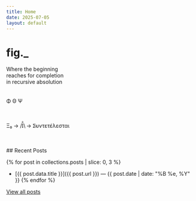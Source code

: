 ```yaml
---
title: Home
date: 2025-07-05
layout: default
---
```


# fig._

Where the beginning<br>
reaches for completion<br>
in recursive absolution<br>
<br>
<br>
Φ Θ Ψ<br>
<br>
<br>
<p>Ξ₀ → <span style="letter-spacing: -0.05em">/</span>Ϊ̐<span style="letter-spacing: -0.1em">\</span> → Σ̵υντετέλεσται</p>
<br>
<br>
## Recent Posts

{% for post in collections.posts | slice: 0, 3 %}
- [{{ post.data.title }}]({{ post.url }}) — {{ post.date | date: "%B %e, %Y" }}
{% endfor %}

[View all posts](/posts)